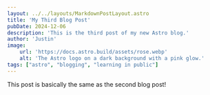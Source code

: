 ```yaml
---
layout: ../../layouts/MarkdownPostLayout.astro
title: 'My Third Blog Post'
pubDate: 2024-12-06
description: 'This is the third post of my new Astro blog.'
author: 'Justin'
image:
    url: 'https://docs.astro.build/assets/rose.webp'
    alt: 'The Astro logo on a dark background with a pink glow.'
tags: ["astro", "blogging", "learning in public"]
---
```

This post is basically the same as the second blog post!